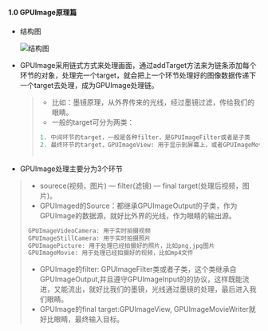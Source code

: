 #### 1.0 GPUImage原理篇

- 结构图

  ![结构图](http://oif3pqora.bkt.clouddn.com/20170301000336754.png)


- GPUImage采用链式方式来处理画面，通过addTarget方法来为链条添加每个环节的对象，处理完一个target，就会把上一个环节处理好的图像数据传递下一个target去处理，成为GPUImage处理链。

  > - 比如：墨镜原理，从外界传来的光线，经过墨镜过滤，传给我们的眼睛。
  > - 一般的target可分为两类：
  >
  > ```objective-c
  > 1. 中间环节的target，一般是各种filter，是GPUImageFilter或者是子类
  > 2. 最终环节的target，GPUImageView: 用于显示到屏幕上，或者GPUImageMovieWriter: 写成视频文件。
  >  
  > ```

-  GPUImage处理主要分为3个环节

  > - sourece(视频，图片) — filter(滤镜) — final target(处理后视频，图片)。
  > - GPUImaged的Source：都继承GPUImageOutput的子类，作为GPUImage的数据源，就好比外界的光线，作为眼睛的输出源。
  >
  > ```objective-c
  > GPUImageVideoCamera: 用于实时拍摄视频
  > GPUImageStillCamera: 用于实时拍摄照片
  > GPUImagePicture: 用于处理已经拍摄好的照片，比如png,jpg图片
  > GPUImageMovie: 用于处理已经拍摄好的视频，比如mp4文件
  > ```
  > - GPUImage的filter: GPUImageFilter类或者子类，这个类继承自GPUImageOutput,并且遵守GPUImageInput的的协议，这样既能流进，又能流出，就好比我们的墨镜，光线通过墨镜的处理，最后进入我们眼睛。
  > - GPUImage的final target:GPUImageView, GPUImageMovieWriter就好比眼睛，最终输入目标。















